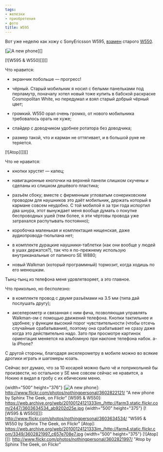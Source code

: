```yaml
---
tags:
- железки
- приобретения
- фото
title: W595
---
```


Вот уже неделю как хожу с SonyEricsson W595, [взамен][] старого
[W550][].

[![A new phone][]][]

[![W595 &amp; W550][]][]

Что нравится:

-   экранчик побольше — прогресс!

-   чёрный. Старый мобильник я носил с белыми панельками под перламутр,
    поначалу хотел новый тоже купить в бабской раскраске Cosmopolitan
    White, но передумал и взял старый добрый чёрный цвет;

-   громкий. W550 орал очень громко, от нового мобильника требовалось
    орать не хуже;

-   слайдер с доводчиком удобнее ротатора без доводчика;

-   размер такой, что и карман не оттягивает, и в большой руке не
    теряется.

[![Atop][]][]

Что не нравится:

-   кнопки хрустят — капец;

-   навигационные кнопочки на верхней панели слишком скучены и сделаны
    из слишком дешёвого пластика;

-   разъём сбоку; вместе с фирменным угловатым сонериковским проводом
    для наушников это даёт мобильник, держать который в кармане совсем
    неудобно. С той мобилой я за три года испортил два шнура, этот
    вынуждает меня вообще думать о покупке беспроводных ушей (тем более,
    я эти чёртовы провода уже затрахался распутывать постоянно);

-   коробочка маленькая и комплектация нищенская, даже
    аудиопровода-тюльпана нет;

-   в комплекте дурацкие наушники-таблетки (как они вообще у людей в
    ушах держатся?), так что я по-прежнему использую внутриканальные от
    папиного SE W880;

-   новый Walkman (который программный) тормозит, когда ходишь по его
    менюшкам.

Тынц-тынц из телефона меня удовлетворяет, а это главное.

Что прикольно, но бесполезно:

-   в комплекте провод с *двумя* разъёмами на 3.5 мм (типа дай послушать
    другу);

-   акселерометр и связанная с ним фича, позволяющая управлять
    Walkman-ом с помощью движений телефона. Кнопки тактильнее и удобнее;
    у функции высокий порог чувствительности (чтобы отсечь случайные
    срабатывания), поэтому она срабатывает не сразу даже когда это
    действительно надо. Зато при просмотре картинок ориентация меняется
    на альбомную при наклоне телефона набок. a-la iPhone?

С другой стороны, благодаря акселерометру в мобиле можно во всякие
дротики играть и шагомеры юзать.

Сейчас вот думаю, что за 10 косарей можно было чё и поприкольней бы
произвести, но остальное у SE мне совсем сейчас не нравится, а Нокию я
видал в гробу с их ебическим меню.

  [взамен]: http://dzhus.org/blog/entry/499/
  [W550]: http://dzhus.org/blog/entry/212/
  [A new phone]: https://web.archive.org/web/20100124121333im_/http://farm4.static.flickr.com/3374/3602822121_4830c80e9b.jpg
  {width="500" height="376"}
  [![A new phone][]]: http://www.flickr.com/photos/nothingpersonal/3602822121/
    "A new phone by Sphinx The Geek, on Flickr"
  [W595 &amp; W550]: https://web.archive.org/web/20100124121333im_/http://farm3.static.flickr.com/2447/3603634534_ab9202d25e.jpg
  {width="500" height="375"}
  [![W595 &amp; W550][]]: http://www.flickr.com/photos/nothingpersonal/3603634534/
    "W595 &amp; W550 by Sphinx The Geek, on Flickr"
  [Atop]: https://web.archive.org/web/20100124121333im_/http://farm4.static.flickr.com/3349/3602821997_c657e708e7.jpg
  {width="500" height="375"}
  [![Atop][]]: http://www.flickr.com/photos/nothingpersonal/3602821997/
    "Atop by Sphinx The Geek, on Flickr"
